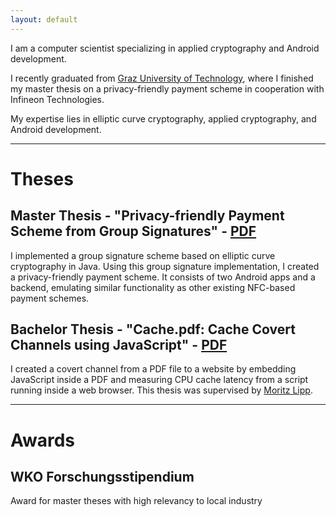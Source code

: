 ```yaml
---
layout: default
---
```


I am a computer scientist specializing in applied cryptography and Android development. 

I recently graduated from [Graz University of Technology](https://tugraz.at), where I finished my master thesis on a privacy-friendly payment scheme in cooperation with Infineon Technologies.

My expertise lies in elliptic curve cryptography, applied cryptography, and Android development.

* * *

# Theses

## Master Thesis - "Privacy-friendly Payment Scheme from Group Signatures" -  [PDF](master_thesis.pdf)

I implemented a group signature scheme based on elliptic curve cryptography in Java. Using this group signature implementation, I created a privacy-friendly payment scheme.  It consists of two Android apps and a backend, emulating similar functionality as other existing NFC-based payment schemes.

## Bachelor Thesis - "Cache.pdf: Cache Covert Channels using JavaScript" - [PDF](bachelor_thesis.pdf)

I created a covert channel from a PDF file to a website by embedding JavaScript inside a PDF and measuring CPU cache latency from a script running inside a web browser. This thesis was supervised by [Moritz Lipp](https://mlq.me/).

* * *

# Awards

## WKO Forschungsstipendium

Award for master theses with high relevancy to local industry
